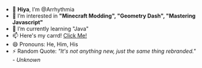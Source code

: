 - 👋 **Hiya**, I’m @Arrhythmia
- 👀 I’m interested in **"Minecraft Modding", "Geometry Dash", "Mastering Javascript"**
- 🌱 I’m currently learning "Java"
- 📫 Here's my carrd! [Click Me!](https://imcamandthisisacarddontaskwhyidi.carrd.co/)
- 😄 Pronouns: He, Him, His
- ⚡ Random Quote: *"It's not anything new, just the same thing rebranded." - Unknown*
